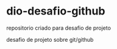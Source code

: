 # dio-desafio-github
repositorio criado para desafio de projeto

desafio de projeto sobre git/github
